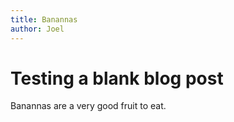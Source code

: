 ```yaml
---
title: Banannas
author: Joel
---
```

# Testing a blank blog post
Banannas are a very good fruit to eat.
